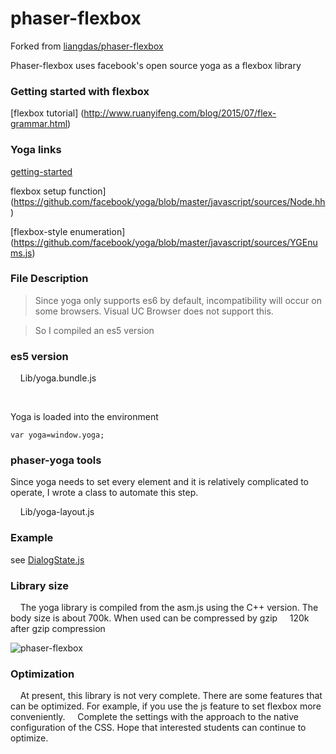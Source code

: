 # phaser-flexbox

Forked from [liangdas/phaser-flexbox](https://github.com/liangdas/phaser-flexbox)

Phaser-flexbox uses facebook's open source yoga as a flexbox library


### Getting started with flexbox

[flexbox tutorial] (http://www.ruanyifeng.com/blog/2015/07/flex-grammar.html)

### Yoga links

[getting-started](https://facebook.github.io/yoga/docs/getting-started/)

flexbox setup function] (https://github.com/facebook/yoga/blob/master/javascript/sources/Node.hh)

[flexbox-style enumeration] (https://github.com/facebook/yoga/blob/master/javascript/sources/YGEnums.js)

### File Description

> Since yoga only supports es6 by default, incompatibility will occur on some browsers. Visual UC Browser does not support this.

> So I compiled an es5 version

### es5 version

    Lib/yoga.bundle.js

    <script src="/static/js/lib/yoga.bundle.js"></script>

Yoga is loaded into the environment

    var yoga=window.yoga;

### phaser-yoga tools

Since yoga needs to set every element and it is relatively complicated to operate, I wrote a class to automate this step.

    Lib/yoga-layout.js

### Example

see [DialogState.js](https://github.com/giulioprinaricotti/phaser-flexbox/blob/master/DialogState.js)

### Library size

    The yoga library is compiled from the asm.js using the C++ version. The body size is about 700k. When used can be compressed by gzip
    120k after gzip compression

![phaser-flexbox](https://github.com/liangdas/phaser-flexbox/blob/master/demo.png)

### Optimization

    At present, this library is not very complete. There are some features that can be optimized. For example, if you use the js feature to set flexbox more conveniently.
    Complete the settings with the approach to the native configuration of the CSS. Hope that interested students can continue to optimize.
